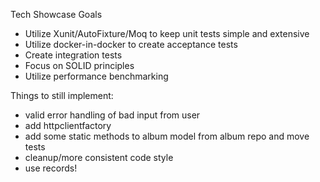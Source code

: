 Tech Showcase Goals

- Utilize Xunit/AutoFixture/Moq to keep unit tests simple and extensive
- Utilize docker-in-docker to create acceptance tests
- Create integration tests
- Focus on SOLID principles
- Utilize performance benchmarking

Things to still implement:

- valid error handling of bad input from user
- add httpclientfactory
- add some static methods to album model from album  repo and move tests
- cleanup/more consistent code style
- use records!
